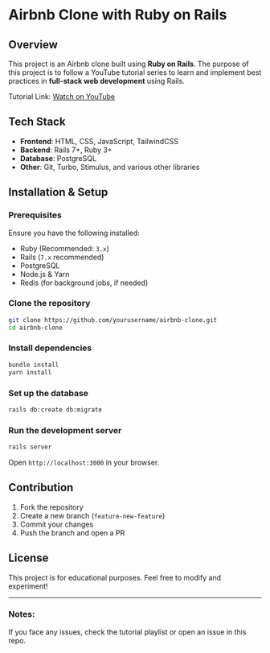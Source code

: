 # Airbnb Clone with Ruby on Rails

## Overview
This project is an Airbnb clone built using **Ruby on Rails**. The purpose of this project is to follow a YouTube tutorial series to learn and implement best practices in **full-stack web development** using Rails.

Tutorial Link: [Watch on YouTube](https://youtu.be/CFk87gt_4JM?si=XWrad26GqltOCUnW)

## Tech Stack
- **Frontend**: HTML, CSS, JavaScript, TailwindCSS
- **Backend**: Rails 7+, Ruby 3+
- **Database**: PostgreSQL
- **Other**: Git, Turbo, Stimulus, and various other libraries

## Installation & Setup
### Prerequisites
Ensure you have the following installed:
- Ruby (Recommended: `3.x`)
- Rails (`7.x` recommended)
- PostgreSQL
- Node.js & Yarn
- Redis (for background jobs, if needed)

### Clone the repository
```sh
git clone https://github.com/yourusername/airbnb-clone.git
cd airbnb-clone
```

### Install dependencies
```sh
bundle install
yarn install
```

### Set up the database
```sh
rails db:create db:migrate
```

### Run the development server
```sh
rails server
```
Open `http://localhost:3000` in your browser.

## Contribution
1. Fork the repository
2. Create a new branch (`feature-new-feature`)
3. Commit your changes
4. Push the branch and open a PR

## License
This project is for educational purposes. Feel free to modify and experiment!

---
### Notes:
If you face any issues, check the tutorial playlist or open an issue in this repo.

